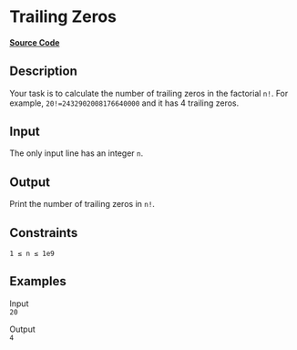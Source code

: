 # Trailing Zeros

#### [Source Code](https://github.com/beephsupreme/cses-rust/blob/master/src/solutions/trailing_zero.rs)

## Description

Your task is to calculate the number of trailing zeros in the factorial `n!`.
For example, `20!=2432902008176640000` and it has 4 trailing zeros.

## Input

The only input line has an integer `n`.

## Output

Print the number of trailing zeros in `n!`.

## Constraints

`1 ≤ n ≤ 1e9`

## Examples

Input  
`20`

Output  
`4`
